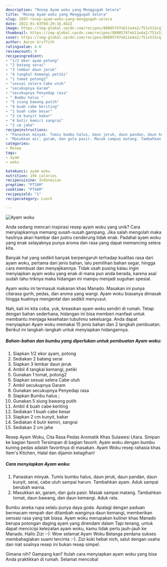 ```yaml
---
description: "Resep Ayam woku yang Menggugah Selera"
title: "Resep Ayam woku yang Menggugah Selera"
slug: 2897-resep-ayam-woku-yang-menggugah-selera
date: 2021-01-03T04:29:16.842Z
image: https://img-global.cpcdn.com/recipes/88005747eb11e4a2/751x532cq70/ayam-woku-foto-resep-utama.jpg
thumbnail: https://img-global.cpcdn.com/recipes/88005747eb11e4a2/751x532cq70/ayam-woku-foto-resep-utama.jpg
cover: https://img-global.cpcdn.com/recipes/88005747eb11e4a2/751x532cq70/ayam-woku-foto-resep-utama.jpg
author: Aaron Griffith
ratingvalue: 4.6
reviewcount: 9
recipeingredient:
- "1/2 ekor ayam potong"
- "2 batang serai"
- "3 lembar daun jeruk"
- "4 tangkal kemangi petiki"
- "1 tomat potong2"
- "sesuai selera Cabe utuh"
- "secukupnya Garam"
- "secukupnya Penyedap rasa"
- " Bumbu halus "
- "5 siung bawang putih"
- "4 buah cabe keriting"
- "1 buah cabe besar"
- "2 cm kunyit bakar"
- "4 butir kemiri sangrai"
- "2 cm jahe"
recipeinstructions:
- "Panaskan minyak. Tumis bumbu halus, daun jeruk, daun pandan, daun kunyit, serai, cabe utuh sampai harum. Tambahkan ayam. Aduk sampai berubah warna."
- "Masukkan air, garam, dan gula pasir. Masak sampai matang. Tambahkan tomat, daun bawang, dan daun kemangi. Aduk rata."
categories:
- Resep
tags:
- ayam
- woku

katakunci: ayam woku 
nutrition: 194 calories
recipecuisine: Indonesian
preptime: "PT26M"
cooktime: "PT46M"
recipeyield: "1"
recipecategory: Lunch

---
```



![Ayam woku](https://img-global.cpcdn.com/recipes/88005747eb11e4a2/751x532cq70/ayam-woku-foto-resep-utama.jpg)

Anda sedang mencari inspirasi resep ayam woku yang unik? Cara menyiapkannya memang susah-susah gampang. Jika salah mengolah maka hasilnya akan hambar dan justru cenderung tidak enak. Padahal ayam woku yang enak selayaknya punya aroma dan rasa yang dapat memancing selera kita.

Banyak hal yang sedikit banyak berpengaruh terhadap kualitas rasa dari ayam woku, pertama dari jenis bahan, lalu pemilihan bahan segar, hingga cara membuat dan menyajikannya. Tidak usah pusing kalau ingin menyiapkan ayam woku yang enak di mana pun anda berada, karena asal sudah tahu triknya maka hidangan ini mampu menjadi suguhan spesial.

Ayam woku ini termasuk makanan khas Manado. Masakan ini punya citarasa gurih, pedas, dan aroma yang wangi. Ayam woku biasanya dimasak hingga kuahnya mengental dan sedikit menyusut.


Nah, kali ini kita coba, yuk, kreasikan ayam woku sendiri di rumah. Tetap dengan bahan sederhana, hidangan ini bisa memberi manfaat untuk membantu menjaga kesehatan tubuhmu sekeluarga. Anda dapat menyiapkan Ayam woku memakai 15 jenis bahan dan 2 langkah pembuatan. Berikut ini langkah-langkah untuk menyiapkan hidangannya.

<!--inarticleads1-->

##### Bahan-bahan dan bumbu yang diperlukan untuk pembuatan Ayam woku:

1. Siapkan 1/2 ekor ayam, potong
1. Sediakan 2 batang serai
1. Siapkan 3 lembar daun jeruk
1. Ambil 4 tangkal kemangi, petiki
1. Gunakan 1 tomat, potong2
1. Siapkan sesuai selera Cabe utuh
1. Ambil secukupnya Garam
1. Gunakan secukupnya Penyedap rasa
1. Siapkan  Bumbu halus ;
1. Gunakan 5 siung bawang putih
1. Ambil 4 buah cabe keriting
1. Sediakan 1 buah cabe besar
1. Siapkan 2 cm kunyit, bakar
1. Sediakan 4 butir kemiri, sangrai
1. Sediakan 2 cm jahe


Resep Ayam Woku, Cita Rasa Pedas Aromatik Khas Sulawesi Utara. Simpan ke bagian favorit Tersimpan di bagian favorit. Ayam woku dengan bumbu kuning pedas adalah favoritnya di masakan. Ayam Woku resep rahasia khas Item&#39;s Kitchen, Halal dan dijamin ketagihan! 

<!--inarticleads2-->

##### Cara menyiapkan Ayam woku:

1. Panaskan minyak. Tumis bumbu halus, daun jeruk, daun pandan, daun kunyit, serai, cabe utuh sampai harum. Tambahkan ayam. Aduk sampai berubah warna.
1. Masukkan air, garam, dan gula pasir. Masak sampai matang. Tambahkan tomat, daun bawang, dan daun kemangi. Aduk rata.


Bumbu aneka rupa selalu punya daya goda. Apalagi dengan paduan bermacam rempah dan ditambah wanginya daun kemangi, memberikan sensasi rasa yang tak biasa. Ayam woku merupakan kuliner khas Manado berupa potongan daging ayam yang direndam dalam Tapi tenang, untuk dapat mencicipi kelezatan ayam woku, kamu tidak perlu jauh-jauh ke Manado. Hallo Zizi :-): Wow selamat Ayam Woku Belanga perdana sukses membahagiakan suami tercinta :-). Zizi koki hebat nich, salut dengan usaha dan niat soalnya resep ini bukan resep simpel. 

Gimana nih? Gampang kan? Itulah cara menyiapkan ayam woku yang bisa Anda praktikkan di rumah. Selamat mencoba!
